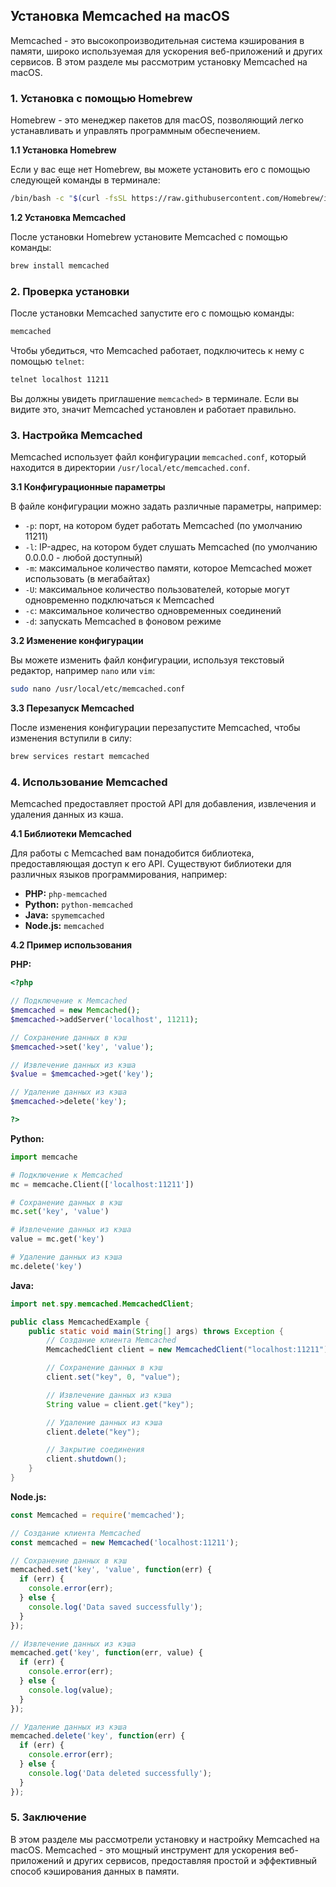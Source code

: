 ## Установка Memcached на macOS

Memcached - это высокопроизводительная система кэширования в памяти, широко используемая для ускорения веб-приложений и других сервисов. В этом разделе мы рассмотрим установку Memcached на macOS.

### 1. Установка с помощью Homebrew

Homebrew - это менеджер пакетов для macOS, позволяющий легко устанавливать и управлять программным обеспечением. 

**1.1 Установка Homebrew**

Если у вас еще нет Homebrew, вы можете установить его с помощью следующей команды в терминале:

```bash
/bin/bash -c "$(curl -fsSL https://raw.githubusercontent.com/Homebrew/install/HEAD/install.sh)"
```

**1.2 Установка Memcached**

После установки Homebrew установите Memcached с помощью команды:

```bash
brew install memcached
```

### 2. Проверка установки

После установки Memcached запустите его с помощью команды:

```bash
memcached
```

Чтобы убедиться, что Memcached работает, подключитесь к нему с помощью `telnet`:

```bash
telnet localhost 11211
```

Вы должны увидеть приглашение `memcached>` в терминале. Если вы видите это, значит Memcached установлен и работает правильно.

### 3. Настройка Memcached

Memcached использует файл конфигурации `memcached.conf`, который находится в директории `/usr/local/etc/memcached.conf`. 

**3.1 Конфигурационные параметры**

В файле конфигурации можно задать различные параметры, например:

* `-p`: порт, на котором будет работать Memcached (по умолчанию 11211)
* `-l`: IP-адрес, на котором будет слушать Memcached (по умолчанию 0.0.0.0 - любой доступный)
* `-m`: максимальное количество памяти, которое Memcached может использовать (в мегабайтах)
* `-U`: максимальное количество пользователей, которые могут одновременно подключаться к Memcached
* `-c`: максимальное количество одновременных соединений
* `-d`: запускать Memcached в фоновом режиме

**3.2 Изменение конфигурации**

Вы можете изменить файл конфигурации, используя текстовый редактор, например `nano` или `vim`:

```bash
sudo nano /usr/local/etc/memcached.conf
```

**3.3 Перезапуск Memcached**

После изменения конфигурации перезапустите Memcached, чтобы изменения вступили в силу:

```bash
brew services restart memcached
```

### 4. Использование Memcached

Memcached предоставляет простой API для добавления, извлечения и удаления данных из кэша.

**4.1 Библиотеки Memcached**

Для работы с Memcached вам понадобится библиотека, предоставляющая доступ к его API. Существуют библиотеки для различных языков программирования, например:

* **PHP:** `php-memcached`
* **Python:** `python-memcached`
* **Java:** `spymemcached`
* **Node.js:** `memcached`

**4.2 Пример использования**

**PHP:**

```php
<?php

// Подключение к Memcached
$memcached = new Memcached();
$memcached->addServer('localhost', 11211);

// Сохранение данных в кэш
$memcached->set('key', 'value');

// Извлечение данных из кэша
$value = $memcached->get('key');

// Удаление данных из кэша
$memcached->delete('key');

?>
```

**Python:**

```python
import memcache

# Подключение к Memcached
mc = memcache.Client(['localhost:11211'])

# Сохранение данных в кэш
mc.set('key', 'value')

# Извлечение данных из кэша
value = mc.get('key')

# Удаление данных из кэша
mc.delete('key')
```

**Java:**

```java
import net.spy.memcached.MemcachedClient;

public class MemcachedExample {
    public static void main(String[] args) throws Exception {
        // Создание клиента Memcached
        MemcachedClient client = new MemcachedClient("localhost:11211");

        // Сохранение данных в кэш
        client.set("key", 0, "value");

        // Извлечение данных из кэша
        String value = client.get("key");

        // Удаление данных из кэша
        client.delete("key");

        // Закрытие соединения
        client.shutdown();
    }
}
```

**Node.js:**

```javascript
const Memcached = require('memcached');

// Создание клиента Memcached
const memcached = new Memcached('localhost:11211');

// Сохранение данных в кэш
memcached.set('key', 'value', function(err) {
  if (err) {
    console.error(err);
  } else {
    console.log('Data saved successfully');
  }
});

// Извлечение данных из кэша
memcached.get('key', function(err, value) {
  if (err) {
    console.error(err);
  } else {
    console.log(value);
  }
});

// Удаление данных из кэша
memcached.delete('key', function(err) {
  if (err) {
    console.error(err);
  } else {
    console.log('Data deleted successfully');
  }
});
```

### 5. Заключение

В этом разделе мы рассмотрели установку и настройку Memcached на macOS. Memcached - это мощный инструмент для ускорения веб-приложений и других сервисов, предоставляя простой и эффективный способ кэширования данных в памяти.